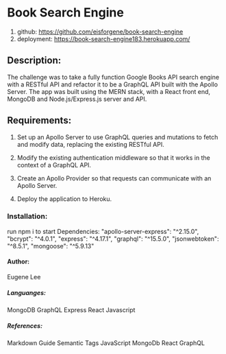 # Book Search Engine
1. github: https://github.com/eisforgene/book-search-engine
2. deployment: https://book-search-engine183.herokuapp.com/

## Description:
The challenge was to take a fully function Google Books API search engine with a RESTful API and refactor it to be a GraphQL API built with the Apollo Server. The app was built using the MERN stack, with a React front end, MongoDB and Node.js/Express.js server and API.

## Requirements: 
1. Set up an Apollo Server to use GraphQL queries and mutations to fetch and modify data, replacing the existing RESTful API.

2. Modify the existing authentication middleware so that it works in the context of a GraphQL API.

3. Create an Apollo Provider so that requests can communicate with an Apollo Server.

4. Deploy the application to Heroku.

### Installation:
run npm i to start
Dependencies: 
    "apollo-server-express": "^2.15.0",
    "bcrypt": "^4.0.1",
    "express": "^4.17.1",
    "graphql": "^15.5.0",
    "jsonwebtoken": "^8.5.1",
    "mongoose": "^5.9.13"

#### Author:
Eugene Lee

##### Languanges:
MongoDB
GraphQL
Express
React
Javascript

##### References:
Markdown Guide Semantic Tags JavaScript MongoDb React GraphQL
